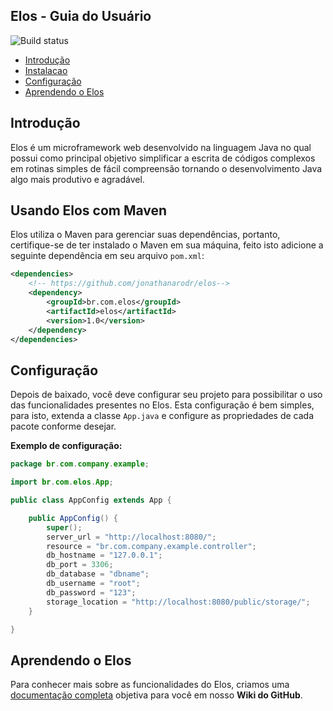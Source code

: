 ## Elos - Guia do Usuário
![Build status](https://travis-ci.org/jonathanarodr/elos.svg?branch=master)

- [Introdução](#Introducao)
- [Instalacao](#Instalacao)
- [Configuração](#Configuracao)
- [Aprendendo o Elos](#Documentacao)

## <a name="Introducao"></a>Introdução
Elos é um microframework web desenvolvido na linguagem Java no qual possui como principal objetivo simplificar a escrita de códigos complexos em rotinas simples de fácil compreensão tornando o desenvolvimento Java algo mais produtivo e agradável.

## <a name="Instalacao"></a>Usando Elos com Maven
Elos utiliza o Maven para gerenciar suas dependências, portanto, certifique-se de ter instalado o Maven em sua máquina, feito isto adicione a seguinte dependência em seu arquivo `pom.xml`:

```xml
<dependencies>
    <!-- https://github.com/jonathanarodr/elos-->
    <dependency>
        <groupId>br.com.elos</groupId>
        <artifactId>elos</artifactId>
        <version>1.0</version>
    </dependency>
</dependencies>
```

## <a name="Configuracao"></a>Configuração
Depois de baixado, você deve configurar seu projeto para possibilitar o uso das funcionalidades presentes no Elos. Esta configuração é bem simples, para isto, extenda a classe `App.java` e configure as propriedades de cada pacote conforme desejar.

**Exemplo de configuração:**

```java
package br.com.company.example;

import br.com.elos.App;

public class AppConfig extends App {

    public AppConfig() {
        super();
        server_url = "http://localhost:8080/";
        resource = "br.com.company.example.controller";
        db_hostname = "127.0.0.1";
        db_port = 3306;
        db_database = "dbname";
        db_username = "root";
        db_password = "123";
        storage_location = "http://localhost:8080/public/storage/";
    }

}

```

## <a name="Documentacao"></a>Aprendendo o Elos
Para conhecer mais sobre as funcionalidades do Elos, criamos uma [documentação completa](https://github.com/jonathanarodr/elos/wiki) objetiva para você em nosso **Wiki do GitHub**.
